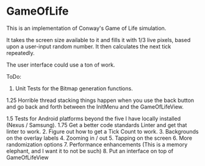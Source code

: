 # GameOfLife

This is an implementation of Conway's Game of Life simulation.

It takes the screen size available to it and fills it with 1/3 live pixels, based upon a
user-input random number.  It then calculates the next tick repeatedly.

The user interface could use a ton of work.  

ToDo:
1. Unit Tests for the Bitmap generation functions.

1.25 Horrible thread stacking things happen when you use the back button and go back and forth
    between the InitMenu and the GameOfLifeView. 
    
1.5 Tests for Android platforms beyond the five I have locally installed (Nexus / Samsung).
1.75 Get a better code standards Linter and get that linter to work.
2. Figure out how to get a Tick Count to work.
3. Backgrounds on the overlay labels
4. Zooming in / out
5. Tapping on the screen
6. More randomization options
7. Performance enhancements (This is a memory elephant, and I want it to not be such)
8. Put an interface on top of GameOfLifeView